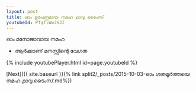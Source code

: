 ```yaml
---
layout: post
title: ഓം ഉപേന്ദ്രമായ നമഹ ൧൦൮ ടൈംസ്
youtubeId: PfqflWwJSJI
---
```

 
 
 ഓം മനോജാവായ നമഹ 
 
 -  ആർക്കാണ് മനസ്സിന്റെ വേഗത 
 
  
 
  
 
 
 
 
 
 


{% include youtubePlayer.html id=page.youtubeId %}
 
[Next]({{ site.baseurl }}{% link  split2/_posts/2015-10-03-ഓം ശതമൂർത്തയെ നമഹ ൧൦൮ ടൈംസ്.md%})
 
